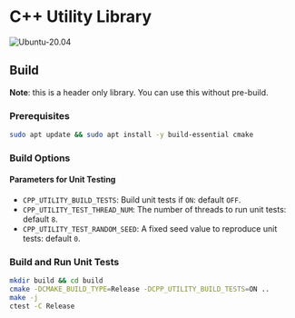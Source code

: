 # C++ Utility Library

![Ubuntu-20.04](https://github.com/dbgroup-nagoya-u/cpp-utility/workflows/Ubuntu-20.04/badge.svg?branch=main)

## Build

**Note**: this is a header only library. You can use this without pre-build.

### Prerequisites

```bash
sudo apt update && sudo apt install -y build-essential cmake
```

### Build Options

#### Parameters for Unit Testing

- `CPP_UTILITY_BUILD_TESTS`: Build unit tests if `ON`: default `OFF`.
- `CPP_UTILITY_TEST_THREAD_NUM`: The number of threads to run unit tests: default `8`.
- `CPP_UTILITY_TEST_RANDOM_SEED`: A fixed seed value to reproduce unit tests: default `0`.

### Build and Run Unit Tests

```bash
mkdir build && cd build
cmake -DCMAKE_BUILD_TYPE=Release -DCPP_UTILITY_BUILD_TESTS=ON ..
make -j
ctest -C Release
```
